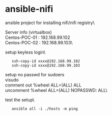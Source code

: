 # ansible-nifi
ansible project for installing nifi/nifi registry\

Server info (virtualbox)\
Centos-POC-01 : 192.168.99.102\
Centos-POC-02 : 192.168.99.103\

setup keyless login\
```shell
   ssh-copy-id xxxx@192.168.99.102
   ssh-copy-id xxxx@192.168.99.103
```
setup no passwd for sudoers\
   visudo\
      comment out %wheel ALL=(ALL)     ALL\
      uncomment %wheel ALL=(ALL)     NOPASSWD: ALL\

test the setup\
```shell
   ansible all -i ./hosts -m ping
```
